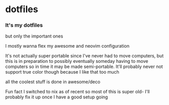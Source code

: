 # dotfiles
<h3>It's my dotfiles</h3>
but only the important ones

I mostly wanna flex my awesome and neovim configuration

It's not actually super portable since I've never had to 
move computers, but this is in preparation to possibly 
eventually someday having to move computers so in time it 
may be made semi-portable. It'll probably never not support 
true color though because I like that too much

all the coolest stuff is done in awesome/deco

Fun fact I switched to nix as of recent so most of this is
super old- I'll probably fix it up once I have a good setup
going
